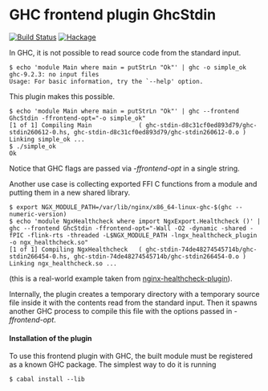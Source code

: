 GHC frontend plugin GhcStdin
============================

[![Build Status](https://github.com/lyokha/ghc-stdin/workflows/CI/badge.svg)](https://github.com/lyokha/ghc-stdin/actions?query=workflow%3ACI)
[![Hackage](https://img.shields.io/hackage/v/ghc-stdin.svg?label=hackage%20%7C%20ghc-stdin&logo=haskell&logoColor=%239580D1)](https://hackage.haskell.org/package/ghc-stdin)

In GHC, it is not possible to read source code from the standard input.

```ShellSession
$ echo 'module Main where main = putStrLn "Ok"' | ghc -o simple_ok
ghc-9.2.3: no input files
Usage: For basic information, try the `--help' option.
```

This plugin makes this possible.

```ShellSession
$ echo 'module Main where main = putStrLn "Ok"' | ghc --frontend GhcStdin -ffrontend-opt="-o simple_ok"
[1 of 1] Compiling Main             ( ghc-stdin-d8c31cf0ed893d79/ghc-stdin260612-0.hs, ghc-stdin-d8c31cf0ed893d79/ghc-stdin260612-0.o )
Linking simple_ok ...
$ ./simple_ok
Ok
```

Notice that GHC flags are passed via *-ffrontend-opt* in a single string.

Another use case is collecting exported FFI C functions from a module and
putting them in a new shared library.

```ShellSession
$ export NGX_MODULE_PATH=/var/lib/nginx/x86_64-linux-ghc-$(ghc --numeric-version)
$ echo 'module NgxHealthcheck where import NgxExport.Healthcheck ()' | ghc --frontend GhcStdin -ffrontend-opt="-Wall -O2 -dynamic -shared -fPIC -flink-rts -threaded -L$NGX_MODULE_PATH -lngx_healthcheck_plugin -o ngx_healthcheck.so" 
[1 of 1] Compiling NgxHealthcheck   ( ghc-stdin-74de48274545714b/ghc-stdin266454-0.hs, ghc-stdin-74de48274545714b/ghc-stdin266454-0.o )
Linking ngx_healthcheck.so ...
```

(this is a real-world example taken from
[nginx-healthcheck-plugin](https://github.com/lyokha/nginx-healthcheck-plugin)).

Internally, the plugin creates a temporary directory with a temporary source
file inside it with the contents read from the standard input. Then it spawns
another GHC process to compile this file with the options passed in
*-ffrontend-opt*.

#### Installation of the plugin

To use this frontend plugin with GHC, the built module must be registered as a
known GHC package. The simplest way to do it is running

```ShellSession
$ cabal install --lib
```

